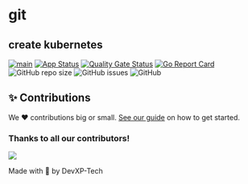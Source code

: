 # git
## create kubernetes


[![main](https://github.com/prayankag/git/actions/workflows/main.yaml/badge.svg)](https://github.com/prayankag/git/actions/workflows/main.yaml)
[![App Status](https://argocd.devxp-tech.io/api/badge?name=git-dev&revision=true)](https://argocd.devxp-tech.io/applications/git-dev)
[![Quality Gate Status](https://sonar.devxp-tech.io/api/project_badges/measure?project=git&metric=alert_status&token=b14766ec092e3b15374e9205ab6fa63ce4e6ca0e)](https://sonar.devxp-tech.io/dashboard?id=git)
[![Go Report Card](https://goreportcard.com/badge/github.com/prayankag/git)](https://goreportcard.com/report/github.com/prayankag/git)
![GitHub repo size](https://img.shields.io/github/repo-size/prayankag/git)
![GitHub issues](https://img.shields.io/github/issues/prayankag/git)
![GitHub](https://img.shields.io/github/license/prayankag/git)


## ✨ Contributions

We ❤️ contributions big or small. [See our guide](contributing.md) on how to get started.

### Thanks to all our contributors!

<a href="https://github.com/devxp-tech/git/graphs/contributors">
  <img src="https://contrib.rocks/image?repo=devxp-tech/git" />
</a>

Made with 💜 by DevXP-Tech
